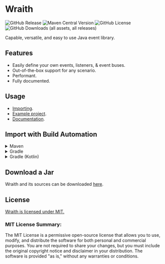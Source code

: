# Wraith

![GitHub Release](https://img.shields.io/github/v/release/7orivorian/Wraith?display_name=tag&style=for-the-badge)
![Maven Central Version](https://img.shields.io/maven-central/v/dev.7ori/wraith?style=for-the-badge)
![GitHub License](https://img.shields.io/github/license/7orivorian/Wraith?style=for-the-badge)
![GitHub Downloads (all assets, all releases)](https://img.shields.io/github/downloads/7orivorian/Wraith/total?style=for-the-badge)

Capable, versatile, and easy to use Java event library.

## Features

- Easily define your own events, listeners, & event buses.
- Out-of-the-box support for any scenario.
- Performant.
- Fully documented.

## Usage

- [Importing](https://docs.7ori.dev/wraith/importing).
- [Example project](https://github.com/7orivorian/WraithExamples).
- [Documentation](https://docs.7ori.dev/wraith).

## Import with Build Automation

<details>
<summary>Maven</summary>

```xml
<dependency>
    <groupId>dev.7ori</groupId>
    <artifactId>wraith</artifactId>
    <version>4.1.0</version>
</dependency>
```

</details>
<details>
<summary>Gradle</summary>

```groovy
dependencies {
    implementation 'dev.7ori:wraith:4.1.0'
}
```

</details>
<details>
<summary>Gradle (Kotlin)</summary>

```groovy
dependencies {
    implementation("dev.7ori:wraith:4.1.0")
}
```

</details>

## Download a Jar

Wraith and its sources can be downloaded
[here](https://github.com/7orivorian/Wraith/releases/latest).

## License

[Wraith is licensed under MIT.](./LICENSE)

### MIT License Summary:

The MIT License is a permissive open-source license that allows you to use, modify, and distribute the software for both
personal and commercial purposes. You are not required to share your changes, but you must include the original
copyright notice and disclaimer in your distribution. The software is provided "as is," without any warranties or
conditions.
